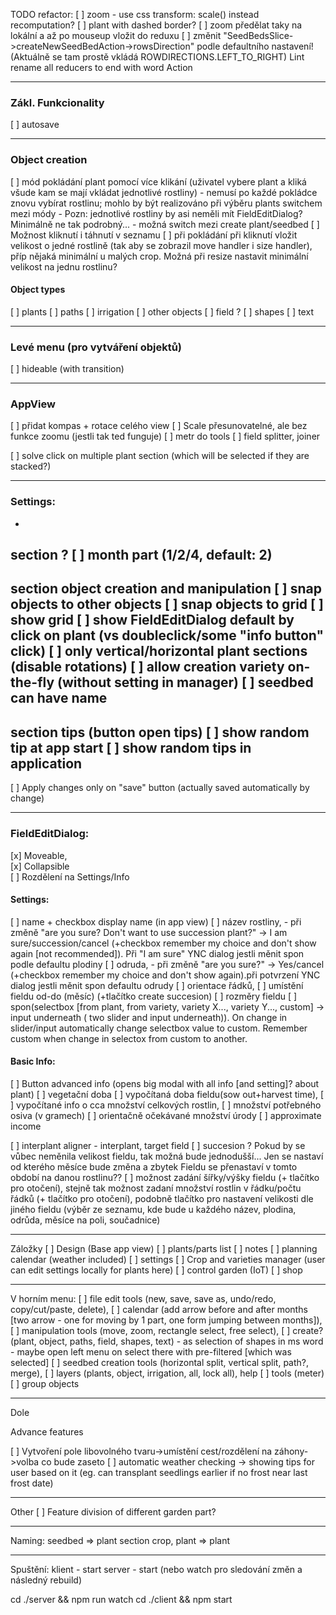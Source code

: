 TODO refactor:
[ ] zoom - use css transform: scale() instead recomputation?
[ ] plant with dashed border?
[ ] zoom předělat taky na lokální a až po mouseup vložit do reduxu
[ ] změnit "SeedBedsSlice->createNewSeedBedAction->rowsDirection" podle defaultního nastavení! (Aktuálně se tam prostě vkládá ROWDIRECTIONS.LEFT_TO_RIGHT)
Lint
rename all reducers to end with word Action

__________________________________________________________
### Zákl. Funkcionality
[ ] autosave
__________________________________________________________
### Object creation
[ ] mód pokládání plant pomocí více klikání (uživatel vybere plant a kliká všude kam se mají vkládat jednotlivé rostliny) - nemusí po každé pokládce znovu vybírat rostlinu; mohlo by být realizováno při výběru plants switchem mezi módy - Pozn: jednotlivé rostliny by asi neměli mít FieldEditDialog? Minimálně ne tak podrobný... - možná switch mezi create plant/seedbed
[ ] Možnost kliknutí i táhnutí v seznamu
[ ] při pokládání při kliknutí vložit velikost o jedné rostlině (tak aby se zobrazil move handler i size handler), příp nějaká minimální u malých crop. Možná při resize nastavit minimální velikost na jednu rostlinu?
#### Object types
[ ] plants
[ ] paths
[ ] irrigation
[ ] other objects
[ ] field ?
[ ] shapes
[ ] text

__________________________________________________________
### Levé menu (pro vytváření objektů)
[ ] hideable (with transition)
__________________________________________________________
### AppView
[ ] přidat kompas + rotace celého view
[ ] Scale přesunovatelné, ale bez funkce zoomu (jestli tak ted funguje)
[ ] metr do tools
[ ] field splitter, joiner

[ ] solve click on multiple plant section (which will be selected if they are stacked?)


__________________________________________________________
### Settings:
-
section ?
[ ] month part (1/2/4, default: 2)
-
section object creation and manipulation
[ ] snap objects to other objects
[ ] snap objects to grid
[ ] show grid
[ ] show FieldEditDialog default by click on plant (vs doubleclick/some "info button" click)
[ ] only vertical/horizontal plant sections (disable rotations)
[ ] allow creation variety on-the-fly (without setting in manager)
[ ] seedbed can have name
-
section tips (button open tips)
[ ] show random tip at app start
[ ] show random tips in application
-
[ ] Apply changes only on "save" button (actually saved automatically by change)
__________________________________________________________
### FieldEditDialog:  
[x] Moveable,  
[x] Collapsible  
[ ] Rozdělení na Settings/Info  
#### Settings:  
[ ] name + checkbox display name (in app view)
[ ] název rostliny, - při změně "are you sure? Don't want to use succession plant?" -> I am sure/succession/cancel (+checkbox remember my choice and don't show again [not recommended]). Při "I am sure" YNC dialog jestli měnit spon podle defaultu plodiny
[ ] odruda,  - při změně "are you sure?" -> Yes/cancel (+checkbox remember my choice and don't show again).při potvrzení YNC dialog jestli měnit spon defaultu odrudy
[ ] orientace řádků,
[ ] umístění fieldu od-do (měsíc) (+tlačítko create succesion)
[ ] rozměry fieldu 
[ ] spon(selectbox [from plant, from variety, variety X..., variety Y..., custom] -> input underneath ( two slider and input underneath)). On change in slider/input automatically change selectbox value to custom. Remember custom when change in selectox from custom to another.

#### Basic Info:
[ ] Button advanced info (opens big modal with all info [and setting]? about plant)
[ ] vegetační doba
[ ] vypočítaná doba fieldu(sow out+harvest time), 
[ ] vypočítané info o cca množství celkových rostlin, 
[ ] množství potřebného osiva (v gramech)
[ ] orientačně očekávané množství úrody 
[ ] approximate income

[ ] interplant aligner - interplant, target field
[ ] succesion ? Pokud by se vůbec neměnila velikost fieldu, tak možná bude jednodušší... Jen se nastaví od kterého měsíce bude změna a zbytek Fieldu se přenastaví v tomto období na danou rostlinu??
[ ] možnost zadání šířky/výšky fieldu (+ tlačítko pro otočení), stejně tak možnost zadaní množství rostlin v řádku/počtu řádků (+ tlačítko pro otočení), podobně tlačítko pro nastavení velikosti dle jiného fieldu (výběr ze seznamu, kde bude u každého název, plodina, odrůda, měsíce na poli, součadnice)



__________________________________________________________

Záložky
[ ] Design (Base app view)
[ ] plants/parts list
[ ] notes
[ ] planning calendar (weather included)
[ ] settings
[ ] Crop and varieties manager (user can edit settings locally for plants here)
[ ] control garden (IoT)
[ ] shop
__________________________________________________________
V horním menu:
[ ] file edit tools (new, save, save as, undo/redo, copy/cut/paste, delete), 
[ ] calendar (add arrow before and after months [two arrow - one for moving by 1 part, one form jumping between months]), 
[ ] manipulation tools (move, zoom, rectangle select, free select), 
[ ] create? (plant, object, paths, field, shapes, text) - as selection of shapes in ms word - maybe open left menu on select there with pre-filtered [which was selected]
[ ] seedbed creation tools (horizontal split, vertical split, path?, merge),
[ ] layers (plants, object, irrigation, all, lock all), help
[ ] tools (meter)
[ ] group objects
__________________________________________________________
Dole

Advance features

[ ] Vytvoření pole libovolného tvaru->umístění cest/rozdělení na záhony->volba co bude zaseto
[ ] automatic weather checking -> showing tips for user based on it (eg. can transplant seedlings earlier if no frost near last frost date)
__________________________________________________________
Other
[ ] Feature division of different garden part?
__________________________________________________________
Naming:
seedbed => plant section
crop, plant => plant

__________________________________________________________

Spuštění:
klient - start
server - start (nebo watch pro sledování změn a následný rebuild)

cd ./server && npm run watch
cd ./client && npm start